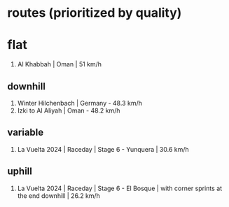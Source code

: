 # routes (prioritized by quality)
# flat
1. Al Khabbah | Oman | 51 km/h

## downhill
1. Winter Hilchenbach | Germany - 48.3 km/h
2. Izki to Al Aliyah | Oman - 48.2 km/h

## variable
1. La Vuelta 2024 | Raceday | Stage 6 - Yunquera | 30.6 km/h

## uphill
1. La Vuelta 2024 | Raceday | Stage 6 - El Bosque | with corner sprints at the end downhill | 26.2 km/h